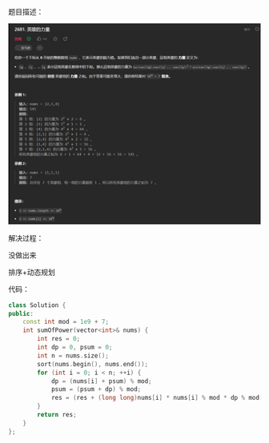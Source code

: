 题目描述：  

![英雄的力量](/basical/array/image/image101.png)

解决过程：

没做出来

排序+动态规划

代码：

```cpp
class Solution {
public:
    const int mod = 1e9 + 7;
    int sumOfPower(vector<int>& nums) {
        int res = 0;
        int dp = 0, psum = 0;
        int n = nums.size();
        sort(nums.begin(), nums.end());
        for (int i = 0; i < n; ++i) {
            dp = (nums[i] + psum) % mod;
            psum = (psum + dp) % mod;
            res = (res + (long long)nums[i] * nums[i] % mod * dp % mod) % mod;
        }
        return res;
    }
};
```